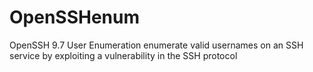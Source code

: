 # OpenSSHenum
OpenSSH 9.7 User Enumeration enumerate valid usernames on an SSH service by exploiting a vulnerability in the SSH protocol
